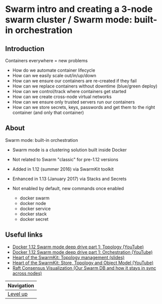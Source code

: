 # Swarm intro and creating a 3-node swarm cluster / Swarm mode: built-in orchestration #

## Introduction ##

Containers everywhere = new problems

* How do we automate container lifecycle
* How can we easily scale out/in/up/down
* How can we ensure our containers are re-created if they fail
* How can we replace containers without downtime (blue/green deploy)
* How can we control/track where containers get started
* How can we create cross-node virtual networks
* How can we ensure only trusted servers run our containers
* How can we store secrets, keys, passwords and get them to the right container (and only that container)

## About ##

Swarm mode: built-in orchestration

* Swarm mode is a clustering solution built inside Docker
* Not related to Swarm "classic" for pre-1.12 versions
* Added in 1.12 (summer 2016) via SwarmKit toolkit
* Enhanced in 1.13 (January 2017) via Stacks and Secrets 
* Not enabled by default, new commands once enabled

    * docker swarm
    * docker node
    * docker service
    * docker stack
    * docker secret
    
## Useful links ##

* [Docker 1.12 Swarm mode deep drive part 1: Topology (YouTube)](https://www.youtube.com/watch?v=dooPhkXT9yI)
* [Docker 1.12 Swarm mode deep drive part 1: Orchestration (YouTube)](https://www.youtube.com/watch?v=_F6PSP-qhdA)
* [Heart of the SwarmKit: Topology management (slides)](https://speakerdeck.com/aluzzardi/heart-of-the-swarmkit-topology-management)
* [Heart of the SwarmKit: Store, Topology and Object Model (YouTube)](https://www.youtube.com/watch?v=EmePhjGnCXY)
* [Raft Consensus Visualization (Our Swarm DB and how it stays in sync across nodes)](http://thesecretlivesofdata.com/raft/)

| Navigation               |
| ------------------------ |
| [Level up](../README.md) |
